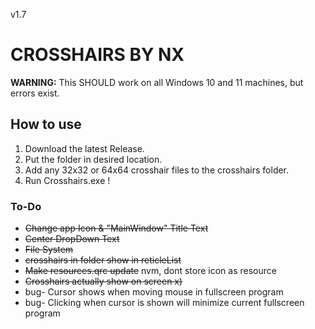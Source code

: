 v1.7
# CROSSHAIRS BY NX
**WARNING:** This SHOULD work on all Windows 10 and 11 machines, but errors exist.

## How to use
1. Download the latest Release.
2. Put the folder in desired location.
3. Add any 32x32 or 64x64 crosshair files to the crosshairs folder.
4. Run Crosshairs.exe !


### To-Do
- ~~Change app Icon & "MainWindow" Title Text~~
- ~~Center DropDown Text~~
- ~~File System~~
- ~~crosshairs in folder show in reticleList~~
- ~~Make resources.qrc update~~ nvm, dont store icon as resource
- ~~Crosshairs actually show on screen x)~~
- bug- Cursor shows when moving mouse in fullscreen program
- bug- Clicking when cursor is shown will minimize current fullscreen program

